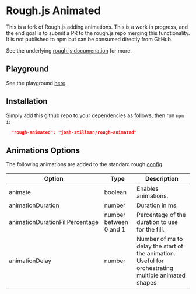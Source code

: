# Rough.js Animated

This is a fork of Rough.js adding animations.  This is a work in progress, and the end goal is to submit a PR to the rough.js repo merging this functionality.  It is not published to npm but can be consumed directly from GitHub.

See the underlying [rough.js documenation](https://github.com/rough-stuff/rough) for more.

## Playground

See the playground [here]().

## Installation

Simply add this github repo to your dependencies as follows, then run `npm i`:

```json
  "rough-animated": "josh-stillman/rough-animated"
```

## Animations Options

The following animations are added to the standard rough [config](https://github.com/rough-stuff/rough/wiki#options).

| Option        | Type          | Description
| ------------- | ------------- | ------------- |
| animate       | boolean       | Enables animations.
| animationDuration  | number  | Duration in ms.
| animationDurationFillPercentage  | number between 0 and 1  | Percentage of the duration to use for the fill.
| animationDelay | number | Number of ms to delay the start of the animation.  Useful for orchestrating multiple animated shapes
